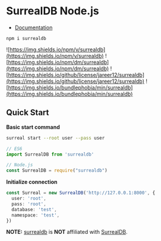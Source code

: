 # SurrealDB Node.js

- [Documentation](./docs/README.MD)

```shell
npm i surrealdb
```
![https://img.shields.io/npm/v/surrealdb](https://img.shields.io/npm/v/surrealdb)
![https://img.shields.io/npm/dm/surrealdb](https://img.shields.io/npm/dm/surrealdb)
![https://img.shields.io/github/license/jareer12/surrealdb](https://img.shields.io/github/license/jareer12/surrealdb)
![https://img.shields.io/bundlephobia/min/surrealdb](https://img.shields.io/bundlephobia/min/surrealdb)

## Quick Start

**Basic start command**
```sh
surreal start --root user --pass user
```

```ts
// ES6
import SurrealDB from 'surrealdb'

// Node.js
const SurrealDB = require("surrealdb")
```

**Initialize connection**
```ts
const Surreal = new SurrealDB('http://127.0.0.1:8000', {
  user: 'root',
  pass: 'root',
  database: 'test',
  namespace: 'test',
})
```


**NOTE:** [surrealdb](https://github.com/jareer12/surrealdb) is **NOT** affiliated with [SurrealDB](https://surrealdb.com).